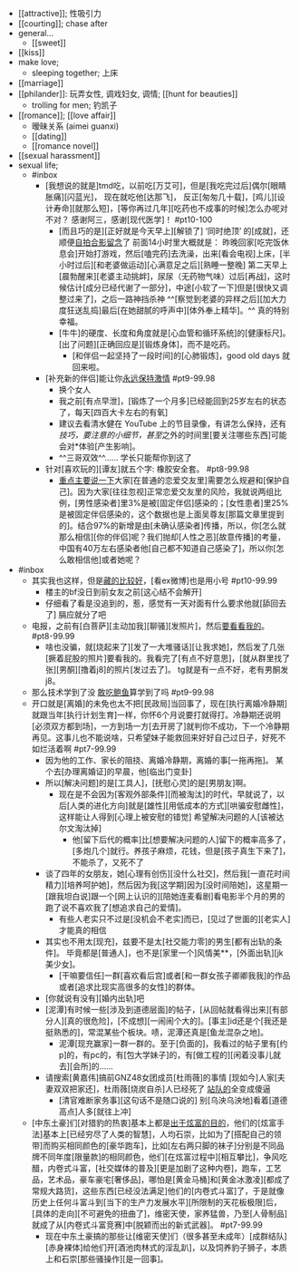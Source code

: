 - [[attractive]]; 性吸引力
- [[courting]]; chase after
- general...
    - [[sweet]]
- [[kiss]]
- make love;
    - sleeping together; 上床
- [[marriage]]
- [[philander]]: 玩弄女性, 调戏妇女, 调情; [[hunt for beauties]]
    - trolling for men; 钓凯子
- [[romance]]; [[love affair]]
    - 暧昧关系 (aimei guanxi)
    - [[dating]]
    - [[romance novel]]
- [[sexual harassment]]
- sexual life; 
    - #inbox
        - [我想说的就是]tmd吃，以前吃[万艾可]，但是[我吃完过后]偶尔[眼睛胀痛][闪蓝光]，
现在就吃他[达那飞]，
反正[匆匆几十载]，[鸡儿][设计寿命][就那么短]，[等你再过几年][吃药也不成事的时候]怎么办呢对不对？
感谢阿三，感谢[现代医学]！ #pt10-100
            - [而且巧的是][正好就是今天早上][解锁了] ‘同时绝顶’ 的[成就]，还顺便[自拍合影留念](https://bbs.saraba1st.com/2b/thread-2000353-3-1.html)了
前面14小时里大概就是：
昨晚回家[吃完饭休息会]开始打游戏，然后[嗑完药]去洗澡，出来[看会电视]上床，[半小时过后][和老婆做运动][心满意足之后][熟睡一整晚]
第二天早上[晨勃醒来][老婆主动挑衅]，尿尿（无药物气味）过后[再战]，这时候估计[成分已经代谢了一部分]，中途[小软了一下]但是[很快又调整过来了]，之后一路神挡杀神
^^[察觉到老婆的异样之后][加大力度狂送乱捣]最后[在她甜腻的呼声中][体外奉上精华]。^^
真的特别幸福。
            - [牛牛]的硬度、长度和角度就是[心血管和循环系统]的[健康标尺]。[出了问题][正确回应是][锻炼身体]，而不是吃药。
                - [和伴侣一起坚持了一段时间]的[心肺锻炼]，good old days 就回来啦。
        - [补充新的伴侣]能让你[永远保持激情](https://bbs.saraba1st.com/2b/thread-2020413-2-1.html) #pt9-99.98
            - 换个女人
            - 我之前[有点早泄]，[锻炼了一个月多]已经能回到25岁左右的状态了，每天[四百大卡左右的有氧]
            - 建议去看清水健在 YouTube 上的节目录像，有讲怎么保持，还有*技巧，要注意的小细节，甚至*之外的时间里[要关注哪些东西]可能会对*体验[产生影响]。
            - ^^三哥双效^^…… 学长只能帮你到这了 
        - 针对[喜欢玩的][谭友]就五个字: 橡胶安全套。 #pt8-99.98
            - [重点主要说一下](https://bbs.saraba1st.com/2b/forum.php?mod=viewthread&tid=2014600)大家[在普通的恋爱交友里]需要怎么规避和[保护自己]。因为大家[往往忽视]正常恋爱交友里的风险，我就说两组比例，[男性感染者]里3%是被[固定伴侣]感染的；[女性患者]里25%是被固定伴侣感染的，这个数据也是上面吴尊友[那篇文章里提到的]。结合97%的新增是由[未确认感染者]传播，所以，你[怎么就那么相信][你的伴侣]呢？我们抛却[人性之恶][故意传播]的考量，中国有40万左右感染者他[自己都不知道自己感染了]，所以你[怎么敢相信他]或者她呢？
- #inbox
    - 其实我也这样，但是[藏的比较好](https://bbs.saraba1st.com/2b/thread-1998751-6-1.html)，[看ex微博]也是用小号 #pt10-99.99
        - 楼主的bf没日到前女友之前[这心结不会解开]
        - 仔细看了看是没追到的，惹，感觉有一天对面有什么要求他就[舔回去了]
膈应就分了吧
    - 电报，之前有[白菩萨][主动加我][聊骚][发照片]，然后[要看看我的](https://bbs.saraba1st.com/2b/thread-2005509-1-1.html)。 #pt8-99.99
        - 啥也没骗，就[烧起来了][发了一大堆骚话][让我求她]，然后发了几张[撅着屁股的照片]要看我的。我看完了[有点不好意思]，[就从群里找了张][男酮][撸着j8]的照片[发过去了]。
tg就是有一点不好，老有男酮发j8。
    - 那么技术学到了没
[敢吃鲍鱼](https://bbs.saraba1st.com/2b/forum.php?mod=viewthread&tid=1998514&extra=page%3D1%26filter%3Dtypeid%26typeid%3D139&page=2)算学到了吗 #pt9-99.98
    - 开口就是[离婚]的未免也太不把[民政局]当回事了，现在[执行离婚冷静期]就跟当年[执行计划生育]一样，你怀6个月说要打就得打。冷静期还说明[必须双方都到场]，一方到场一方[去开房了]就判你不成功，下一个冷静期再见。这事儿也不能说啥，只希望妹子能救回来好好自己过日子，好死不如烂活着啊 #pt7-99.99
        - 因为他的工作、家长的阻挠、离婚冷静期，离婚的事[一拖再拖]。
某个去[办理离婚证]的早晨，他[临出门变卦]
        - 所以[解决问题]的是[工具人]，[抚慰心灵]的是[男朋友]啊。
            - 现在是不会因为[客观外部条件][而被淘汰]的时代，早就说了，以后[人类的进化方向]就是[雄性][用低成本的方式][哄骗安慰雌性]，这样能让人得到[心理上被安慰的错觉]
希望解决问题的人[该被达尔文淘汰掉]
                - 他[留下后代的概率]比[想要解决问题的人]留下的概率高多了，[多炮几个]就行。养孩子麻烦，花钱，但是[孩子真生下来了]，不能杀了，又死不了
        - 谈了四年的女朋友，她[心理有创伤][没什么社交]，然后我[一直花时间精力][培养呵护她]，然后因为我[这学期]因为[没时间陪她]，这星期一[跟我坦白说]跟一个[网上认识的][陪她连麦看剧]看电影半个月的男的跑了说不喜欢我了[想追求自己的爱情]。
            - 有些人老实只不过是[没机会不老实]而已，[见过了世面的][老实人]才能真的相信
        - 其实也不用太[现充]，兹要不是太[社交能力零]的男生[都有出轨的条件]。
毕竟都是[普通人]，也不是[家里一个]风情美**，[外面出轨][jk美少女]。
            - [干嘛要信任]一群[喜欢看后宫]或者[和一群女孩子卿卿我我]的作品或者[追求比现实高很多的女性]的群体。
        - [你就说有没有][婚内出轨]吧
        - [泥潭]有时候一些[涉及到道德层面]的帖子，[从回帖就看得出来][有部分人][真的很危险]，[不成想][一闹闹个大的]。[事主]id还是个[我还是挺熟悉的]，常混某些个板块。啧，泥潭还真是[鱼龙混杂之地]。
            - 泥潭[现充赢家]一群一群的。至于[负面的]，我看过的帖子里有[约p]的，有pc的，有[包大学妹子]的，有[做工程的][闲着没事儿就去][会所]的……
        - 请搜索[黄嘉伟]搞前GNZ48女团成员[杜雨薇]的事情
[现如今]人家[夫妻双双把家还]，杜雨薇[烧炭自杀]人已经死了
[站队的](https://bbs.saraba1st.com/2b/thread-2000940-18-1.html)全变成傻逼
            - [清官难断家务事][这句话不是随口说的]
别[乌泱乌泱地]看着[道德高点]人多[就往上冲]
    - [中东土豪]们[对猎豹的热衷]基本上都是[出于炫富的目的](https://www.zhihu.com/question/476204385/answer/2035176182)，他们的[炫富手法]基本上[已经穷尽了人类的智慧]，人均石崇，比如为了[搭配自己的领带]而购买相同颜色的[豪华跑车]，比如[左右两只脚的袜子]分别是不同品牌不同年度[限量款]的相同颜色，他们[在炫富过程中][相互攀比]，争风吃醋，内卷式斗富，[社交媒体的普及][更是加剧了这种内卷]，跑车，工艺品，艺术品，豪车豪宅[奢侈品]，哪怕是[黄金马桶]和[黄金冰激凌][都成了常规大路货]，这些东西[已经没法满足]他们的[内卷式斗富]了，于是就像历史上任何斗富斗到[当下的生产力发展水平][所限制的天花板极限]后，[具体的走向][不可避免的扭曲了]，维密天使，家养猛兽，乃至[人骨制品]就成了从[内卷式斗富竞赛]中[脱颖而出的新式武器]。 #pt7-99.99
        - 现在中东土豪搞的那些让[维密天使]们（很多甚至未成年）[成群结队][赤身裸体]给他们开[酒池肉林式的淫乱趴]，以及饲养豹子狮子，本质上和石崇[那些骚操作][是一回事]。
